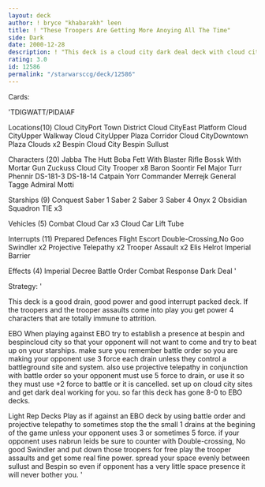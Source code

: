 ```yaml
---
layout: deck
author: ! bryce "khabarakh" leen
title: ! "These Troopers Are Getting More Anoying All The Time"
side: Dark
date: 2000-12-28
description: ! "This deck is a cloud city dark deal deck with cloud city troopers and the infamous saber squadron."
rating: 3.0
id: 12586
permalink: "/starwarsccg/deck/12586"
---
```

Cards: 

'TDIGWATT/PIDAIAF

Locations(10)
Cloud CityPort Town District
Cloud CityEast Platform
Cloud CityUpper Walkway
Cloud CityUpper Plaza Corridor
Cloud CityDowntown Plaza
Clouds x2
Bespin Cloud City
Bespin
Sullust

Characters (20)
Jabba The Hutt
Boba Fett With Blaster Rifle
Bossk With Mortar Gun
Zuckuss
Cloud City Trooper x8
Baron Soontir Fel
Major Turr Phennir
DS-181-3
DS-18-14
Catpain Yorr
Commander Merrejk
General Tagge
Admiral Motti

Starships (9)
Conquest
Saber 1
Saber 2
Saber 3
Saber 4
Onyx 2
Obsidian Squadron TIE x3

Vehicles (5)
Combat Cloud Car x3
Cloud Car
Lift Tube

Interrupts (11)
Prepared Defences
Flight Escort
Double-Crossing,No Goo Swindler x2
Projective Telepathy x2
Trooper Assault x2
Elis Helrot
Imperial Barrier

Effects (4)
Imperial Decree
Battle Order
Combat Response
Dark Deal '

Strategy: '

This deck is a good drain, good power and good interrupt packed deck. If the troopers and the trooper assaults come into play you get power 4 characters that are totally immune to attrition.

EBO
When playing against EBO try to establish a presence at bespin and bespincloud city so that your opponent will not want to come and try to beat up on your starships. make sure you remember battle order so you are making your opponent use 3 force each drain unless they control a battleground site and system. also use projective telepathy in conjunction with battle order so your opponent must use 5 force to drain, or use it so they must use +2 force to battle or it is cancelled. set up on cloud city sites and get dark deal working for you. so far this deck has gone 8-0 to EBO decks.

Light Rep Decks
Play as if against an EBO deck by using battle order and projective telepathy to sometimes stop the the small 1 drains at the begining of the game unless your opponent uses 3 or sometimes 5 force. if your opponent uses nabrun leids be sure to counter with Double-crossing, No good Swindler and put down those troopers for free play the trooper assaults and get some real fine power.
spread your space evenly between sullust and Bespin so even if opponent has a very little space presence it will never bother you. '
